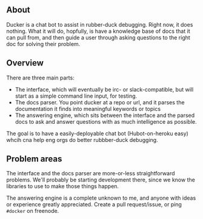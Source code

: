 About
-----

Ducker is a chat bot to assist in rubber-duck debugging. Right now, it
does nothing. What it will do, hopfully, is have a knowledge base of 
docs that it can pull from, and then guide a user through asking
questions to the right doc for solving their problem.

Overview
--------

There are three main parts:

- The interface, which will eventually be irc- or slack-compatible, but
  will start as a simple command line input, for testing.
- The docs parser. You point ducker at a repo or url, and it parses the
  documentation it finds into meaningful keywords or topics
- The answering engine, which sits between the interface and the parsed
  docs to ask and answer questions with as much intelligence as possible.

The goal is to have a easily-deployable chat bot (Hubot-on-heroku easy)
whcih cna help eng orgs do better rubbber-duck debugging.

Problem areas
-------------

The interface and the docs parser are more-or-less straightforward
problems. We'll probably be starting development there, since we know
the libraries to use to make those things happen.

The answering engine is a complete unknown to me, and anyone with ideas
or experience greatly appreciated. Create a pull request/issue, or ping
`#docker` on freenode. 
